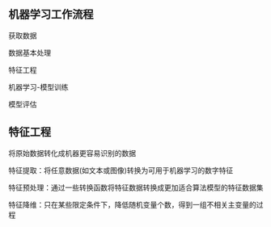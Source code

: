## 机器学习工作流程

获取数据

数据基本处理

特征工程

机器学习-模型训练

模型评估

## 特征工程

将原始数据转化成机器更容易识别的数据

特征提取：将任意数据(如文本或图像)转换为可用于机器学习的数字特征

特征预处理：通过一些转换函数将特征数据转换成更加适合算法模型的特征数据集

特征降维：只在某些限定条件下，降低随机变量个数，得到一组不相关主变量的过程